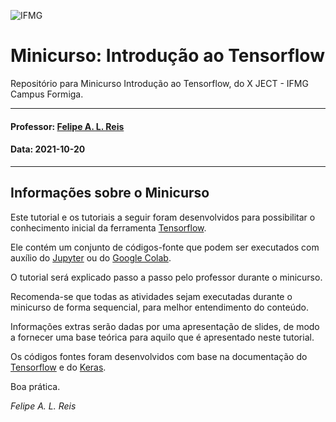 ![IFMG](https://images.even3.com.br/sBWZnWPFUBgLOGciSZc4G5ZQy7Q=/1100x440/smart/even3.blob.core.windows.net/banner/ARTEPARASITE3.993b3db9f908426e9833.png)

# Minicurso: Introdução ao Tensorflow

Repositório para Minicurso Introdução ao Tensorflow, do X JECT - IFMG Campus Formiga.

---

#### Professor: [Felipe A. L. Reis](https://scholar.google.com/citations?user=gAqa1boAAAAJ&hl=pt-BR)

#### Data: 2021-10-20

---

## Informações sobre o Minicurso

Este tutorial e os tutoriais a seguir foram desenvolvidos para possibilitar o conhecimento inicial da ferramenta [Tensorflow](https://www.tensorflow.org).

Ele contém um conjunto de códigos-fonte que podem ser executados com auxílio do [Jupyter](https://jupyter.org/) ou do [Google Colab](http://colab.research.google.com/). 

O tutorial será explicado passo a passo pelo professor durante o minicurso.

Recomenda-se que todas as atividades sejam executadas durante o minicurso de forma sequencial, para melhor entendimento do conteúdo.

Informações extras serão dadas por uma apresentação de slides, de modo a fornecer uma base teórica para aquilo que é apresentado neste tutorial.

Os códigos fontes foram desenvolvidos com base na documentação do [Tensorflow](https://www.tensorflow.org/tutorials?hl=pt-br) e do [Keras](https://keras.io/api/).

Boa prática.

*Felipe A. L. Reis*
